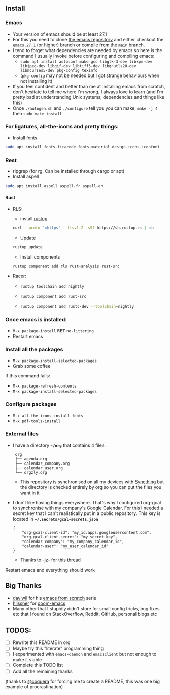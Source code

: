 ## Install

### Emacs

 - Your version of emacs should be at least 27.1
 - For this you need to clone [the emacs repository](https://github.com/emacs-mirror/emacs) and either checkout the `emacs.27.1` (or higher) branch or compile from the `main` branch.
 - I tend to forget what dependencies are needed by emacs so here is the command I usually invoke before configuring and compiling emacs:
   - `sudo apt install autoconf make gcc libgtk-3-dev libxpm-dev libjpeg-dev libgif-dev libtiff5-dev libgnutls28-dev libncurses5-dev pkg-config texinfo`
   - (`pkg-config` may not be needed but I got strange behaviours when not installing it)
 - If you feel confident and better than me at installing emacs from scratch, don't hesitate to tell me where I'm wrong, I always love to learn (and I'm pretty bad at understanding Unix systems, dependencies and things like this)
 - Once `./autogen.sh` and `./configure` tell you you can make, `make -j 4` then `sudo make install`

### For ligatures, all-the-icons and pretty things:

 - Install fonts
 ```zsh
 sudo apt install fonts-firacode fonts-material-design-icons-iconfont
 ```

### Rest


 - ripgrep (for rg. Can be installed through cargo or apt)
 - Install aspell
 ```zsh
 sudo apt install aspell aspell-fr aspell-en
 ```
 
#### Rust
 - RLS:
   - install [rustup](http://rustup.rs/)
   ```zsh
   curl --proto '=https' --tlsv1.2 -sSf https://sh.rustup.rs | sh
   ```
   - Update
   ```zsh
   rustup update
   ```
   - Install components
   ```zsh
   rustup component add rls rust-analysis rust-src
   ```
 - Racer:
 
   -
       ```zsh
       rustup toolchain add nightly
       ```
   - 
        ```zsh
        rustup component add rust-src
        ```
   - 
       ```zsh
       rustup component add rustc-dev --toolchain=nightly
       ```
   
### Once emacs is installed:

 - `M-x package-install` <kbd>RET</kbd> `no-littering`
 - Restart emacs

### Install all the packages

 - `M-x package-install-selected-packages`
 - Grab some coffee

If this command fails:

 - `M-x package-refresh-contents`
 - `M-x package-install-selected-packages`

### Configure packages

 - `M-x all-the-icons-install-fonts`
 - `M-x pdf-tools-install`

### External files

 - I have a directory **`~/org`** that contains 4 files:
 
        org
        ├── agenda.org
        ├── calendar_company.org
        ├── calendar_user.org
        └── orgzly.org

    - This repository is synchronised on all my devices with [Syncthing](https://syncthing.net/) but the directory is checked entirely by org so you can put the files you want in it
  - I don't like having things everywhere. That's why I configured org-gcal to synchronise with my company's Google Calendar. For this I needed a secret key that I can't realistically put in a public repository. This key is located in **`~/.secrets/gcal-secrets.json`**

        {
            "org-gcal-client-id": "my_id.apps.googleusercontent.com",
            "org-gcal-client-secret": "my_secret_key",
            "calendar-company": "my_company_calendar_id",
            "calendar-user": "my_user_calendar_id"
        }
        
    - Thanks to [-jz-](https://www.reddit.com/user/-jz-/) for [this thread](https://www.reddit.com/r/emacs/comments/d1ehpy/security_tip_if_you_push_initel_to_a_public_repo/)

Restart emacs and everything should work

## Big Thanks

 - [daviwil](https://github.com/daviwil) for his [emacs from scratch](https://github.com/daviwil/emacs-from-scratch) serie
 - [hlissner](https://github.com/hlissner) for [doom-emacs](https://github.com/hlissner/doom-emacs/)
 - Many other that I stupidly didn't store for small config tricks, bug fixes etc that I found on StackOverflow, Reddit, GitHub, personal blogs etc

## TODOS:
 - [ ] Rewrite this README in org
 - [ ] Maybe try this "literate" programming thing
 - [ ] I experimented with `emacs-daemon` and `emacsclient` but not enough to make it viable
 - [ ] Complete this TODO list
 - [ ] Add all the remaining thanks

(thanks to [@coquera](https://github.com/coquera) for forcing me to create a README, this was one big example of procrastination)

